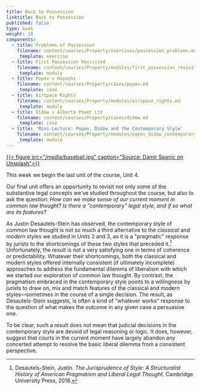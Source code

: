 ```yaml
---
title: Back to Possession
linktitle: Back to Possession
published: false
type: book
weight: 18
components:
  - title: Problems of Possession
    filename: content/courses/Property/exercises/possession_problems.md
    _template: exercise
  - title: First Possession Revisited
    filename: content/courses/Property/modules/first_possession_revisited.md
    _template: module
  - title: Popov v Hayashi
    filename: content/courses/Property/cases/popov.md
    _template: case
  - title: Airspace Rights
    filename: content/courses/Property/modules/airspace_rights.md
    _template: module
  - title: Didow v Alberta Power Ltd
    filename: content/courses/Property/cases/didow.md
    _template: case
  - title: 'Mini-Lecture: Popov, Didow and the Contemporary Style'
    filename: content/courses/Property/modules/popov_didow_contemporary_style_lecture.md
    _template: module
---
```




[{{< figure src="/media/baseball.jpg" caption="Source: Damir Spanic on Unsplash">}}](https://unsplash.com/photos/nRd4uayGSK8)

This week we begin the last unit of the course, Unit 4. 

Our final unit offers an opportunity to revisit not only some of the substantive legal concepts we've studied throughout the course, but also to ask the question: *How can we make sense of our current moment in common law thought? Is there a "contemporary" legal style, and if so what are its features?*

As Justin Desautels-Stein has observed, the contemporary style of common law thought is not so much a third alternative to the *classical* and *modern* styles we studied in Units 2 and 3, as it is a "pragmatic" response by jurists to the shortcomings of these two styles that preceded it.[^stein2018] Unfortunately, the result is not a very satisfying one in terms of coherence or predictability. Whatever their shortcomings, both the classical and modern styles offered internally consistent (if ultimately incomplete) approaches to address the fundamental dilemma of liberalism with which we started our exploration of common law thought. By contrast, the pragmatism embraced in the contemporary style points to a willingness by jurists to draw on, mix and match features of the classical and modern styles—sometimes in the course of a single decision. The result, as Desautels-Stein suggests, is often a kind of "whatever works" response to the question of what makes the outcome in any given case a persuasive one. 

To be clear, such a result does not mean that judicial decisions in the contemporary style are devoid of legal reasoning or logic. It does, however, suggest that courts in the current moment have largely abandon any concerted attempt to resolve the basic liberal dilemma from a consistent perspective.

[^stein2018]: Desautels-Stein, Justin. *The Jurisprudence of Style: A Structuralist History of American Pragmatism and Liberal Legal Thought*. Cambridge University Press, 2018.
